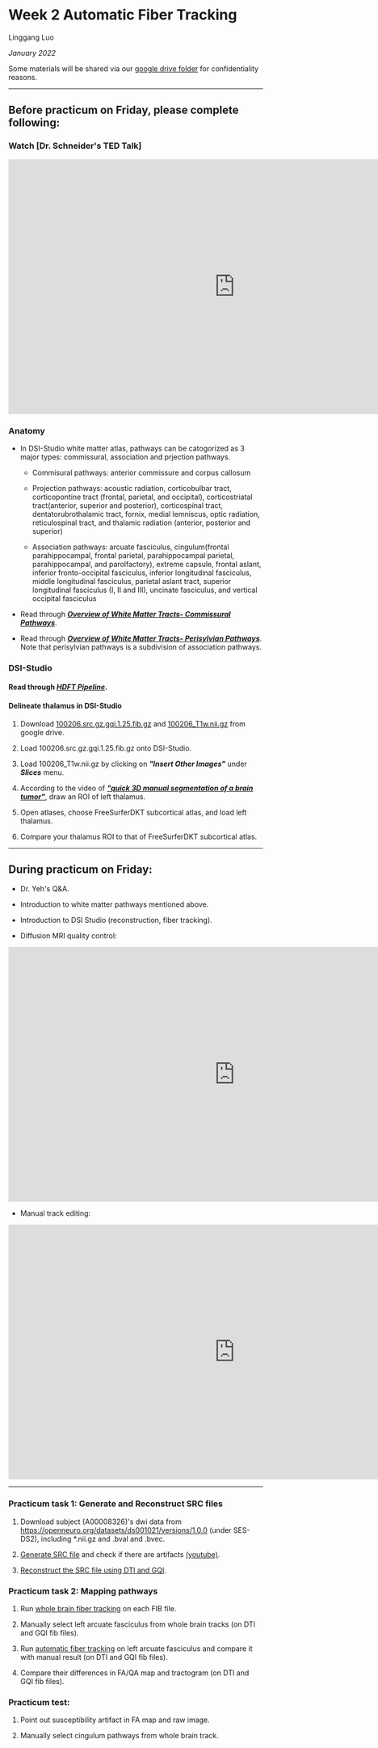 # Week 2 Automatic Fiber Tracking

Linggang Luo

*January 2022*

Some materials will be shared via our [google drive folder](https://drive.google.com/drive/folders/12XGKtBVUb7i-uW_LSkMERFRhP7S95OrQ?usp=sharing) for confidentiality reasons.

---



## Before practicum on Friday, please complete following:

### Watch [Dr. Schneider's TED Talk]

<iframe width="896" height="504" src="https://www.youtube.com/embed/su-uRdPTpEY" title="YouTube video player" frameborder="0" allow="accelerometer; autoplay; clipboard-write; encrypted-media; gyroscope; picture-in-picture" allowfullscreen></iframe>


### Anatomy

- In DSI-Studio white matter atlas, pathways can be catogorized as 3 major types: commissural, association and prjection pathways.

    - Commisural pathways: anterior commissure and corpus callosum

    - Projection pathways: acoustic radiation, corticobulbar tract, corticopontine tract (frontal, parietal, and occipital), corticostriatal tract(anterior, superior and posterior), corticospinal tract, dentatorubrothalamic tract, fornix, medial lemniscus, optic radiation, reticulospinal tract, and thalamic radiation (anterior, posterior and superior)
    
    - Association pathways: arcuate fasciculus, cingulum(frontal parahippocampal, frontal parietal, parahippocampal parietal, parahippocampal, and parolfactory), extreme capsule, frontal aslant, inferior fronto-occipital fasciculus, inferior longitudinal fasciculus, middle longitudinal fasciculus, parietal aslant tract, superior longitudinal fasciculus (I, II and III), uncinate fasciculus, and vertical occipital fasciculus

- Read through ***[Overview of White Matter Tracts- Commissural Pathways](https://drive.google.com/file/d/1gq0uCRHmOKP9zp7uEKBH3rMIrvbivA8N/view?usp=sharing)***.

- Read through ***[Overview of White Matter Tracts- Perisylvian Pathways](https://drive.google.com/file/d/1arn8hbdF8YP6j09Gq6Z1ip2PITbMwzoo/view?usp=sharing)***. Note that perisylvian pathways is a subdivision of association pathways.



### DSI-Studio

#### Read through ***[HDFT Pipeline](https://drive.google.com/file/d/1I3HZT_SGo680efozNhpf60Oes1ErSkz2/view?usp=sharing)***.

#### Delineate thalamus in DSI-Studio

1. Download [100206.src.gz.gqi.1.25.fib.gz](https://drive.google.com/file/d/1l4Qvyf1FHsLGKQs2axVYqcbBo7Hv2Kox/view?usp=sharing) and [100206_T1w.nii.gz](https://drive.google.com/file/d/1S_j00jZgq7YhMCz6XiM_gwG1zajkZrhu/view?usp=sharing) from google drive.

2. Load 100206.src.gz.gqi.1.25.fib.gz onto DSI-Studio.

3. Load 100206_T1w.nii.gz by clicking on ***"Insert Other Images"*** under ***Slices*** menu.

4. According to the video of ***["quick 3D manual segmentation of a brain tumor"](https://www.youtube.com/watch?v=ZkWBU_qnaKg&t=1s)***, draw an ROI of left thalamus.

5. Open atlases, choose FreeSurferDKT subcortical atlas, and load left thalamus.

6. Compare your thalamus ROI to that of FreeSurferDKT subcortical atlas.

---


## During practicum on Friday:

- Dr. Yeh's Q&A.

- Introduction to white matter pathways mentioned above.

- Introduction to DSI Studio (reconstruction, fiber tracking).

- Diffusion MRI quality control:

<iframe width="896" height="504" src="https://www.youtube.com/embed/stL4GMeTC1I" title="YouTube video player" frameborder="0" allow="accelerometer; autoplay; clipboard-write; encrypted-media; gyroscope; picture-in-picture" allowfullscreen></iframe>


- Manual track editing:

<iframe width="896" height="504" src="https://www.youtube.com/embed/1xfhaFQhCtY" title="YouTube video player" frameborder="0" allow="accelerometer; autoplay; clipboard-write; encrypted-media; gyroscope; picture-in-picture" allowfullscreen></iframe>


---


### Practicum task 1: Generate and Reconstruct SRC files

1. Download subject (A00008326)'s dwi data from https://openneuro.org/datasets/ds001021/versions/1.0.0 (under SES-DS2), including *.nii.gz and .bval and .bvec.

2. [Generate SRC file](http://dsi-studio.labsolver.org/doc/gui_t1.html) and check if there are artifacts [(youtube)](https://www.youtube.com/embed/stL4GMeTC1I).

3. [Reconstruct the SRC file using DTI and GQI](http://dsi-studio.labsolver.org/doc/gui_t2.html).

### Practicum task 2: Mapping pathways

1. Run [whole brain fiber tracking](http://dsi-studio.labsolver.org/doc/gui_t3_whole_brain.html) on each FIB file.

2. Manually select left arcuate fasciculus from whole brain tracks (on DTI and GQI fib files). 

3. Run [automatic fiber tracking](http://dsi-studio.labsolver.org/doc/gui_t3_atk.html) on left arcuate fasciculus and compare it with manual result (on DTI and GQI fib files).

4. Compare their differences in FA/QA map and tractogram (on DTI and GQI fib files).

### Practicum test:

1. Point out susceptibility artifact in FA map and raw image.

2. Manually select cingulum pathways from whole brain track.
